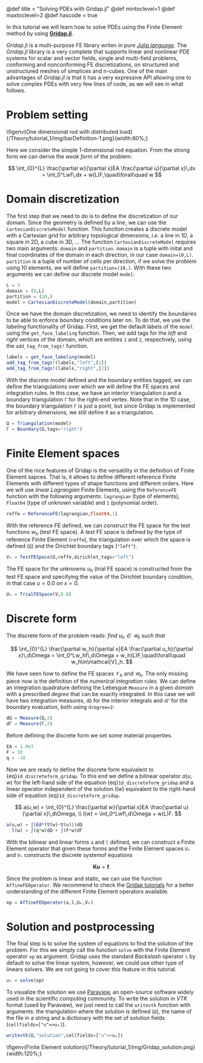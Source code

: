 @def title = "Solving PDEs with Gridap.jl"
@def mintoclevel=1
@def maxtoclevel=2 
@def hascode = true

In this tutorial we will learn how to solve PDEs using the Finite Element method by using [**Gridap.jl**](https://github.com/gridap/Gridap.jl).

*Gridap.jl* is a multi-purpose FE library writen in pure [*Julia language*](https://julialang.org/). The *Gridap.jl* library is a very complete that supports linear and nonlinear PDE systems for scalar and vector fields, single and multi-field problems, conforming and nonconforming FE discretizations, on structured and unstructured meshes of simplices and n-cubes. One of the main advantages of *Gridap.jl* is that it has a very expressive API allowing one to solve complex PDEs with very few lines of code, as we will see in what follows.

# Problem setting

\figenv{One dimensional rod with distributed load}{/Theory/tutorial_1/img/barDefinition-1.png}{width:80%;}

Here we consider the simple 1-dimensional rod equation. From the strong form we can derive the *weak form* of the problem:

$$ 
\int_{0}^{L} \frac{\partial w}{\partial x}EA \frac{\partial u}{\partial x}\,dx = \int_0^Lwf\,dx + w(L)F,\quad\forall\quad w
$$ 

# Domain discretization

The first step that we need to do is to define the discretization of our domain. Since the geometry is defined by a line, we can use the ``CartesianDiscreteModel`` function. This function creates a discrete model with a Cartesian grid for arbitrary topological dimensions, *i.e.* a line in 1D, a square in 2D, a cube in 3D, ... The function ``CartesianDiscreteModel`` requires two main arguments: ``domain`` and ``partition``. ``domain`` is a tuple with inital and final coordinates of the domain in each direction, in our case ``domain=(0,L)``. ``partition`` is a tuple of number of cells per direction, if we solve the problem using 10 elements, we will define ``partition=(10,)``. With these two arguments we can define our discrete model ``model``:

```julia
L = 3
domain = (0,L)
partition = (10,)
model = CartesianDiscreteModel(domain,partition)
```

Once we have the domain discretization, we need to identify the boundaries to be able to enforce boundary conditions later on. To do that, we use the *labeling* functionality of Gridap. First, we get the default labels of the ``model`` using the ``get_face_labeling`` function. Then, we add tags for the *left* and *right* vertices of the domain, which are entities ``1`` and ``2``, respectively, using the ``add_tag_from_tags!`` function.

```julia
labels = get_face_labeling(model)
add_tag_from_tags!(labels,"left",[1])
add_tag_from_tags!(labels,"right",[2])
```

With the discrete model defined and the boundary entities tagged, we can define the triangulations over which we will define the FE spaces and integration rules. In this case, we have an interior triangulation ``Ω`` and a boundary triangulation ``Γ`` for the right-end vertex. Note that in the 1D case, the boundary triangulation ``Γ`` is just a point, but since Gridap is implemented for arbitrary dimensions, we still define it as a triangulation.

```julia
Ω = Triangulation(model)
Γ = Boundary(Ω,tags="right")
```

# Finite Element spaces

One of the nice features of Gridap is the versatility in the definition of Finite Element sapces. That is, it allows to define different reference Finite Elements with different types of shape functions and different orders. Here we will use *linear Lagrangian* Finite Elements, using the ``ReferenceFE`` function with the following arguments: ``lagrangian`` (type of elements), ``Float64`` (type of unknown variable) and ``1`` (polynomial order).

```julia
reffe = ReferenceFE(lagrangian,Float64,1)
```

With the reference FE defined, we can construct the FE space for the test functions $w_h$ (test FE space). A test FE space is defined by the type of reference Finite Element (``reffe``), the triangulation over which the space is defined (``Ω``) and the Dirichlet boundary tags (``"left"``).

```julia
Vₕ = TestFESpace(Ω,reffe,dirichlet_tags="left")
```

The FE space for the unknowns $u_h$ (trial FE space) is constructed from the test FE space and specifying the value of the Dirichlet boundary condition, in that case $u=0.0$ on $x=0$.

```julia
Uₕ = TrialFESpace(V,0.0) 
```

# Discrete form

The discrete form of the problem reads: *find $u_h\in\mathcal{U}_h$ such that*

$$ 
\int_{0}^{L} \frac{\partial w_h}{\partial x}EA \frac{\partial u_h}{\partial x}\,d\Omega = \int_0^Lw_hf\,d\Omega + w_h(L)F,\quad\forall\quad w_h\in\mathcal{V}_h.
$$

We have seen how to define the FE spaces $\mathcal{V}_h$ and $\mathcal{U}_h$. The only missing piece now is the definition of the *numerical integration* rules. We can define an integration quadrature defining the Lebesgue ``Measure`` in a given *domain* with a prescribed *degree* that can be exactly integrated. In this case we will have two integration measures, ``dΩ`` for the interior integrals and ``dΓ`` for the boundary evaluation, both using ``dregree=2``:

```julia
dΩ = Measure(Ω,2)
dΓ = Measure(Γ,2)
```

Before defining the discrete form we set some material properties.

```julia
EA = 1.0e3
F = 10
q = -10
```

Now we are ready to define the discrete form equivalent to {eq}`1d_discreteform_gridap`. To this end we define a bilinear operator $a(u,w)$ for the left-hand side of the equation {eq}`1d_discreteform_gridap` and a linear operator independent of the solution $l(w)$ equivalent to the right-hand side of equation {eq}`1d_discreteform_gridap`.

$$ 
a(u,w) = \int_{0}^{L} \frac{\partial w}{\partial x}EA \frac{\partial u}{\partial x}\,d\Omega, \\
l(w) = \int_0^Lwf\,d\Omega + w(L)F.
$$

```julia
a(u,w) = ∫(EA*(∇(w)⋅∇(u)))dΩ
  l(w) = ∫(q*w)dΩ + ∫(F*w)dΓ
```

With the bilinear and linear forms ``a`` and ``l`` defined, we can construct a Finite Element operator that given these forms and the Finite Element spaces ``Uₕ`` and ``Vₕ`` constructs the discrete systemof  equations 

$$\mathbf{Ku} = \mathbf{f}.$$

Since the problem is linear and static, we can use the function ``AffineFEOperator``. We recommend to check the [Gridap tutorials](https://gridap.github.io/Tutorials/dev/) for a better understanding of the different Finite Element operators available.

```julia
op = AffineFEOperator(a,l,Uₕ,Vₕ)
```

# Solution and postprocessing

The final step is to solve the system of equations to find the solution of the problem. For this we simply call the function ``solve`` with the Finite Element operator ``op`` as argument. Gridap uses the standard *Backslash* operator 
 `` \ `` by default to solve the linear system, however, we could use other type of linears solvers. We are not going to cover this feature in this tutorial.

```julia
uₕ = solve(op)
```

To visualize the solution we use [Paraview](https://www.paraview.org/), an open-source software widely used in the scientific computing community. To write the solution in *VTK* format (used by Paraview), we just need to call the ``writevtk`` function with arguments: the triangulation where the solution is defined (``Ω``), the name of the file in a string and a dictionary with the set of solution fields (``cellfields=["u"=>uₕ]``).

```julia
writevtk(Ω,"solution",cellfields=["u"=>uₕ])
```

\figenv{Finite Element solution}{/Theory/tutorial_1/img/Gridap_solution.png}{width:120%;}